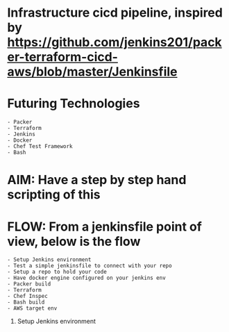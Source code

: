 # Infrastructure cicd pipeline, inspired by https://github.com/jenkins201/packer-terraform-cicd-aws/blob/master/Jenkinsfile

# Futuring Technologies 
    - Packer 
    - Terraform 
    - Jenkins
    - Docker
    - Chef Test Framework   
    - Bash 


# AIM: Have a step by step hand scripting of this

# FLOW: From a jenkinsfile point of view, below is the flow 
    - Setup Jenkins environment 
    - Test a simple jenkinsfile to connect with your repo 
    - Setup a repo to hold your code 
    - Have docker engine configured on your jenkins env
    - Packer build 
    - Terraform 
    - Chef Inspec 
    - Bash build
    - AWS target env 

1. Setup Jenkins environment 